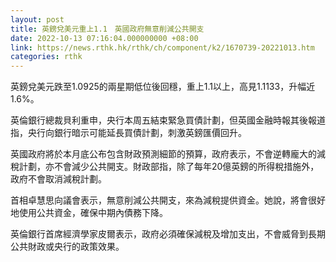 ```yaml
---
layout: post
title: 英鎊兌美元重上1.1　英國政府無意削減公共開支
date: 2022-10-13 07:16:04.000000000 +08:00
link: https://news.rthk.hk/rthk/ch/component/k2/1670739-20221013.htm
categories: rthk
---
```


英鎊兌美元跌至1.0925的兩星期低位後回穩，重上1.1以上，高見1.1133，升幅近1.6%。

英倫銀行總裁貝利重申，央行本周五結束緊急買債計劃，但英國金融時報其後報道指，央行向銀行暗示可能延長買債計劃，刺激英鎊匯價回升。

英國政府將於本月底公布包含財政預測細節的預算，政府表示，不會逆轉龐大的減稅計劃，亦不會減少公共開支。財政部指，除了每年20億英鎊的所得稅措施外，政府不會取消減稅計劃。

首相卓慧思向議會表示，無意削減公共開支，來為減稅提供資金。她說，將會很好地使用公共資金，確保中期內債務下降。

英倫銀行首席經濟學家皮爾表示，政府必須確保減稅及增加支出，不會威脅到長期公共財政或央行的政策效果。
